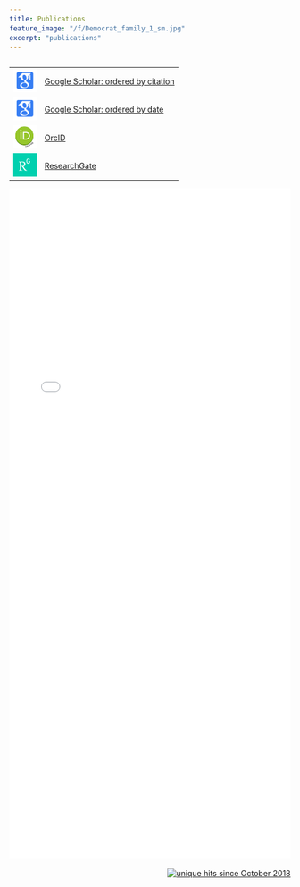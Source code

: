 ```yaml
---
title: Publications
feature_image: "/f/Democrat_family_1_sm.jpg"
excerpt: "publications"
---
```

<table border="0" cellpadding="0" cellspacing="0" align="left">
  <tr>
<td><img src="/f/google_scholar.png" height="42" width="42"/></td>
<td><a href="https://scholar.google.com/citations?user=CSLnTBUAAAAJ&hl=en" target="_blank">
Google Scholar: ordered by citation</a></td>
  </tr>
  <tr>
<td><img src="/f/google_scholar.png" height="42" width="42"/></td>
<td><a href="https://scholar.google.com/citations?hl=en&user=CSLnTBUAAAAJ&view_op=list_works&sortby=pubdate" target="_blank">
Google Scholar: ordered by date</a></td>
  </tr>
  <tr>
<td><img src="/f/orcid.png" height="42" width="42"/></td>
<td><a href="https://orcid.org/0000-0001-7170-7511" target="_blank">OrcID</a></td>
  </tr>
  <tr>
<td><img src="/f/researchGate.png" height="42" width="42"/></td>
<td><a href="https://www.researchgate.net/profile/Mark_Petersen4/publications" target="_blank">ResearchGate</a></td>
  </tr>

</table>

<object data="/pdf/Petersen_cv_2018_04_12.pdf" type="application/pdf" width="100%" height="1200">
<iframe src="/pdf/Petersen_cv_2018_04_12.pdf" width="100%" height="1200" style="border: none;">
This browser does not support PDFs. Please download the PDF to view it: <a href="/pdf/Petersen_cv_2018_04_12.pdf">Download PDF</a>
</iframe>
</object>

<!-- Global site tag (gtag.js) - Google Analytics -->
<script async src="https://www.googletagmanager.com/gtag/js?id=UA-117564648-2"></script>
<script>
  window.dataLayer = window.dataLayer || [];
  function gtag(){dataLayer.push(arguments);}
  gtag('js', new Date());

  gtag('config', 'UA-117564648-2');
</script>

<p align="right">
<a href="http://www.hitwebcounter.com">
<img src="http://hitwebcounter.com/counter/counter.php?page=6998014&style=0006&nbdigits=4&type=ip&initCount=0" title="unique hits since October 2018" border="0"></a>
